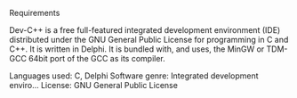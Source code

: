 Requirements

Dev-C++ is a free full-featured integrated development environment (IDE) distributed under the GNU General Public License for programming in C and C++. It is written in Delphi.
It is bundled with, and uses, the MinGW or TDM-GCC 64bit port of the GCC as its compiler.

Languages used: C, Delphi
Software genre: Integrated development enviro...
License: GNU General Public License
